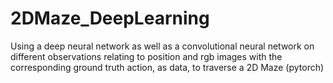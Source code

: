 # 2DMaze_DeepLearning
Using a deep neural network as well as a convolutional neural network on different observations relating to position and rgb images with the corresponding ground truth action, as data, to traverse a 2D Maze (pytorch)
